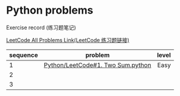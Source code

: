 Python problems
====  
Exercise record (练习题笔记)


[LeetCode All Problems Link(LeetCode 练习题链接)](https://leetcode.com/problemset/all/)

|sequence | problem          | level  |
| --------------------- |:------------------------------:| -----:|
| 1 | [Python/LeetCode#1. Two Sum.python](https://github.com/jaspercheng/python/blob/master/LeetCode%231.%20Two%20Sum.python)  |Easy |
| 2 |      |   |
| 3 |      |    |
